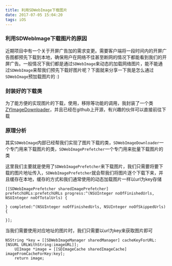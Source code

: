 ```yaml
---
title: 利用SDWebImage下载图片
date: 2017-07-05 15:04:20
tags: iOS
---
```



### 利用SDWebImage下载图片的原因

近期项目中有一个关于开屏广告加的需求变更。需要客户端将一段时间内的开屏广告图都预先下载到本地，确保用户在网络不佳甚至断网的情况下都能看到我们的开屏广告。一般情况下我们都是通过`SDWebImage`来动态的加载网络图片，能不能通过`SDWebImage`来帮我们预先下载好图片呢？下面就来分享一下我是怎么通过`SDWebImage`预加载图片的 :)

### 封装好的下载类

为了能方便的实现图片的下载，使用，移除等功能的调用，我封装了一个类[ZYImageDownloader](https://github.com/luzhiyongGit/ZYImageDownloader)，并且已经在github上开源，有兴趣的伙伴可以直接前往下载

### 原理分析

其实`SDWebImage`内部已经帮我们实现了图片下载的类，`SDWebImageDownloader`一个专门用来下载图片的类，`SDWebImagePrefetcher`一个专门用来批量下载图片的类

这里我们主要就是使用了`SDWebImagePrefetcher`来下载图片，我们只需要将要下载的图片地址传入，`SDWebImagePrefetcher`就会帮我们将图片逐个下载下来，并且缓存在本地，缓存的方式和我们通常使用的动态加载图片一样以url为key存储

```
[[SDWebImagePrefetcher sharedImagePrefetcher] prefetchURLs:prefetchURLs progress:^(NSUInteger noOfFinishedUrls, NSUInteger noOfTotalUrls) {
        
} completed:^(NSUInteger noOfFinishedUrls, NSUInteger noOfSkippedUrls) {
        
}];

```
当我们需要使用对应地址的图片时，我们只需要以url为key来获取图片即可

```
NSString *key = [[SDWebImageManager sharedManager] cacheKeyForURL:[NSURL URLWithString:imageURL]];
    UIImage *image = [[SDImageCache sharedImageCache] imageFromCacheForKey:key];
    return image;
```
